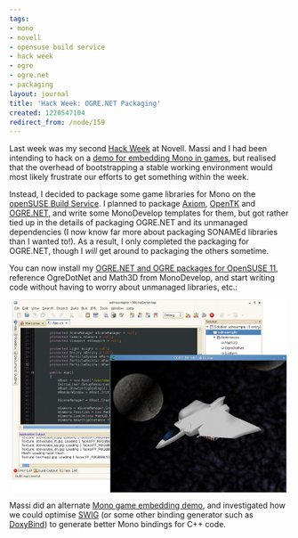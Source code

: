 ```yaml
---
tags:
- mono
- novell
- opensuse build service
- hack week
- ogre
- ogre.net
- packaging
layout: journal
title: 'Hack Week: OGRE.NET Packaging'
created: 1220547104
redirect_from: /node/159
---
```

Last week was my second <a href="http://www.novell.com/prblogs/?p=495">Hack Week</a> at Novell. Massi and I had been intending to hack on a <a href="/journal/2008/08/05/demoing_mono_games">demo for embedding Mono in games</a>, but realised that the overhead of bootstrapping a stable working environment would most likely frustrate our efforts to get something within the week.<!--break-->

Instead, I decided to package some game libraries for Mono on the <a href="http://en.opensuse.org/Build_Service">openSUSE Build Service</a>. I planned to package <a href="http://axiomengine.sf.net">Axiom</a>, <a href="http://www.opentk.com/">OpenTK</a> and <a href="http://www.ogre3d.org/phpBB2addons/viewforum.php?f=1">OGRE.NET</a>, and write some MonoDevelop templates for them, but got rather tied up in the details of packaging OGRE.NET and its unmanaged dependencies (I now know far more about packaging SONAMEd libraries than I wanted to!). As a result, I only completed the packaging for OGRE.NET, though I _will_ get around to packaging the others sometime.

You can now install my <a href="http://download.opensuse.org/repositories/home:/MJHutchinson:/mono-games/openSUSE_11.0/repodata/">OGRE.NET and OGRE packages for OpenSUSE 11</a>,  reference OgreDotNet and Math3D from MonoDevelop, and start writing code without having to worry about unmanaged libraries, etc.:

<a href="/files/images/MonoScreenshots/OgreDotNet.png"><img src="/files/images/MonoScreenshots/OgreDotNet-small.png" alt="Screenshot of a MonoDevelop running an OGRE.NET demo." style="max-width:98%; display:block;margin-left:auto;margin-right:auto;" /></a>

Massi did an alternate <a href="http://primates.ximian.com/~massi/blog/archive/2008/Aug-04.html">Mono game embedding demo</a>, and investigated how we could optimise <a href="http://www.swig.org/">SWIG</a> (or some other binding generator such as <a href="http://imaginary-project.net/doxybind/">DoxyBind</a>) to generate better Mono bindings for C++ code.
